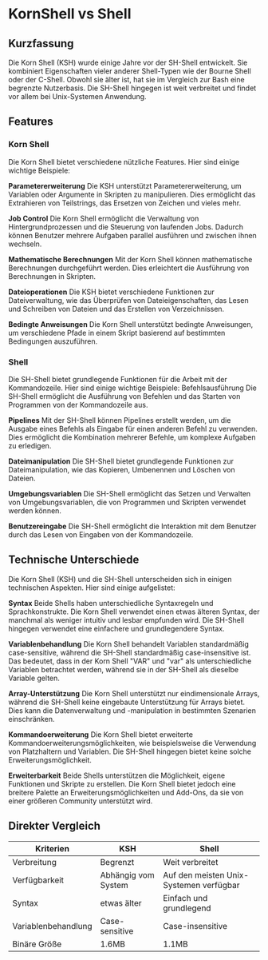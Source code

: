 # KornShell vs Shell

## Kurzfassung

Die Korn Shell (KSH) wurde einige Jahre vor der SH-Shell entwickelt. Sie kombiniert Eigenschaften vieler anderer Shell-Typen wie der Bourne Shell oder der C-Shell. Obwohl sie älter ist, hat sie im Vergleich zur Bash eine begrenzte Nutzerbasis. Die SH-Shell hingegen ist weit verbreitet und findet vor allem bei Unix-Systemen Anwendung.

## Features

### Korn Shell
Die Korn Shell bietet verschiedene nützliche Features. Hier sind einige wichtige Beispiele:


**Parametererweiterung**
Die KSH unterstützt Parametererweiterung, um Variablen oder Argumente in Skripten zu manipulieren. Dies ermöglicht das Extrahieren von Teilstrings, das Ersetzen von Zeichen und vieles mehr.

**Job Control**
Die Korn Shell ermöglicht die Verwaltung von Hintergrundprozessen und die Steuerung von laufenden Jobs. Dadurch können Benutzer mehrere Aufgaben parallel ausführen und zwischen ihnen wechseln.

**Mathematische Berechnungen**
Mit der Korn Shell können mathematische Berechnungen durchgeführt werden. Dies erleichtert die Ausführung von Berechnungen in Skripten.

**Dateioperationen**
Die KSH bietet verschiedene Funktionen zur Dateiverwaltung, wie das Überprüfen von Dateieigenschaften, das Lesen und Schreiben von Dateien und das Erstellen von Verzeichnissen.

**Bedingte Anweisungen**
Die Korn Shell unterstützt bedingte Anweisungen, um verschiedene Pfade in einem Skript basierend auf bestimmten Bedingungen auszuführen.

### Shell
Die SH-Shell bietet grundlegende Funktionen für die Arbeit mit der Kommandozeile. Hier sind einige wichtige Beispiele:
Befehlsausführung
Die SH-Shell ermöglicht die Ausführung von Befehlen und das Starten von Programmen von der Kommandozeile aus.

**Pipelines**
Mit der SH-Shell können Pipelines erstellt werden, um die Ausgabe eines Befehls als Eingabe für einen anderen Befehl zu verwenden. Dies ermöglicht die Kombination mehrerer Befehle, um komplexe Aufgaben zu erledigen.

**Dateimanipulation**
Die SH-Shell bietet grundlegende Funktionen zur Dateimanipulation, wie das Kopieren, Umbenennen und Löschen von Dateien.

**Umgebungsvariablen**
Die SH-Shell ermöglicht das Setzen und Verwalten von Umgebungsvariablen, die von Programmen und Skripten verwendet werden können.

**Benutzereingabe**
Die SH-Shell ermöglicht die Interaktion mit dem Benutzer durch das Lesen von Eingaben von der Kommandozeile.

## Technische Unterschiede
Die Korn Shell (KSH) und die SH-Shell unterscheiden sich in einigen technischen Aspekten. Hier sind einige aufgelistet:

**Syntax**
Beide Shells haben unterschiedliche Syntaxregeln und Sprachkonstrukte. Die Korn Shell verwendet einen etwas älteren Syntax, der manchmal als weniger intuitiv und lesbar empfunden wird. Die SH-Shell hingegen verwendet eine einfachere und grundlegendere Syntax.

**Variablenbehandlung**
Die Korn Shell behandelt Variablen standardmäßig case-sensitive, während die SH-Shell standardmäßig case-insensitive ist. Das bedeutet, dass in der Korn Shell "VAR" und "var" als unterschiedliche Variablen betrachtet werden, während sie in der SH-Shell als dieselbe Variable gelten.

**Array-Unterstützung**
Die Korn Shell unterstützt nur eindimensionale Arrays, während die SH-Shell keine eingebaute Unterstützung für Arrays bietet. Dies kann die Datenverwaltung und -manipulation in bestimmten Szenarien einschränken.

**Kommandoerweiterung**
Die Korn Shell bietet erweiterte Kommandoerweiterungsmöglichkeiten, wie beispielsweise die Verwendung von Platzhaltern und Variablen. Die SH-Shell hingegen bietet keine solche Erweiterungsmöglichkeit.

**Erweiterbarkeit**
Beide Shells unterstützen die Möglichkeit, eigene Funktionen und Skripte zu erstellen. Die Korn Shell bietet jedoch eine breitere Palette an Erweiterungsmöglichkeiten und Add-Ons, da sie von einer größeren Community unterstützt wird.

## Direkter Vergleich

Kriterien | KSH | Shell
-------- | -------- | --------
Verbreitung  | Begrenzt   | Weit verbreitet
Verfügbarkeit   | Abhängig vom System   | Auf den meisten Unix-Systemen verfügbar
Syntax   | etwas älter  | Einfach und grundlegend
Variablenbehandlung  | Case-sensitive  | Case-insensitive
Binäre Größe   | 1.6MB  | 1.1MB
